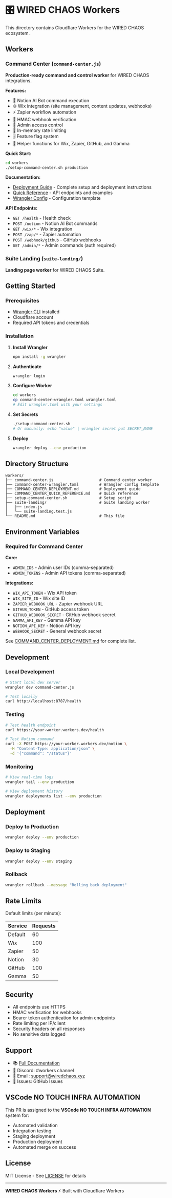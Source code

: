 # 🎛️ WIRED CHAOS Workers

This directory contains Cloudflare Workers for the WIRED CHAOS ecosystem.

## Workers

### Command Center (`command-center.js`)

**Production-ready command and control worker** for WIRED CHAOS integrations.

**Features:**
- 🤖 Notion AI Bot command execution
- 🌐 Wix integration (site management, content updates, webhooks)
- ⚡ Zapier workflow automation
- 🔐 HMAC webhook verification
- 👮 Admin access control
- 🚦 In-memory rate limiting
- 🎚️ Feature flag system
- 🔧 Helper functions for Wix, Zapier, GitHub, and Gamma

**Quick Start:**
```bash
cd workers
./setup-command-center.sh production
```

**Documentation:**
- [Deployment Guide](COMMAND_CENTER_DEPLOYMENT.md) - Complete setup and deployment instructions
- [Quick Reference](COMMAND_CENTER_QUICK_REFERENCE.md) - API endpoints and examples
- [Wrangler Config](command-center-wrangler.toml) - Configuration template

**API Endpoints:**
- `GET /health` - Health check
- `POST /notion` - Notion AI Bot commands
- `GET /wix/*` - Wix integration
- `POST /zap/*` - Zapier automation
- `POST /webhook/github` - GitHub webhooks
- `GET /admin/*` - Admin commands (auth required)

### Suite Landing (`suite-landing/`)

**Landing page worker** for WIRED CHAOS Suite.

## Getting Started

### Prerequisites

- [Wrangler CLI](https://developers.cloudflare.com/workers/wrangler/install-and-update/) installed
- Cloudflare account
- Required API tokens and credentials

### Installation

1. **Install Wrangler**
   ```bash
   npm install -g wrangler
   ```

2. **Authenticate**
   ```bash
   wrangler login
   ```

3. **Configure Worker**
   ```bash
   cd workers
   cp command-center-wrangler.toml wrangler.toml
   # Edit wrangler.toml with your settings
   ```

4. **Set Secrets**
   ```bash
   ./setup-command-center.sh
   # Or manually: echo "value" | wrangler secret put SECRET_NAME
   ```

5. **Deploy**
   ```bash
   wrangler deploy --env production
   ```

## Directory Structure

```
workers/
├── command-center.js                    # Command center worker
├── command-center-wrangler.toml         # Wrangler config template
├── COMMAND_CENTER_DEPLOYMENT.md         # Deployment guide
├── COMMAND_CENTER_QUICK_REFERENCE.md    # Quick reference
├── setup-command-center.sh              # Setup script
├── suite-landing/                       # Suite landing worker
│   ├── index.js
│   └── suite-landing.test.js
└── README.md                            # This file
```

## Environment Variables

### Required for Command Center

**Core:**
- `ADMIN_IDS` - Admin user IDs (comma-separated)
- `ADMIN_TOKENS` - Admin API tokens (comma-separated)

**Integrations:**
- `WIX_API_TOKEN` - Wix API token
- `WIX_SITE_ID` - Wix site ID
- `ZAPIER_WEBHOOK_URL` - Zapier webhook URL
- `GITHUB_TOKEN` - GitHub access token
- `GITHUB_WEBHOOK_SECRET` - GitHub webhook secret
- `GAMMA_API_KEY` - Gamma API key
- `NOTION_API_KEY` - Notion API key
- `WEBHOOK_SECRET` - General webhook secret

See [COMMAND_CENTER_DEPLOYMENT.md](COMMAND_CENTER_DEPLOYMENT.md) for complete list.

## Development

### Local Development

```bash
# Start local dev server
wrangler dev command-center.js

# Test locally
curl http://localhost:8787/health
```

### Testing

```bash
# Test health endpoint
curl https://your-worker.workers.dev/health

# Test Notion command
curl -X POST https://your-worker.workers.dev/notion \
  -H "Content-Type: application/json" \
  -d '{"command": "/status"}'
```

### Monitoring

```bash
# View real-time logs
wrangler tail --env production

# View deployment history
wrangler deployments list --env production
```

## Deployment

### Deploy to Production

```bash
wrangler deploy --env production
```

### Deploy to Staging

```bash
wrangler deploy --env staging
```

### Rollback

```bash
wrangler rollback --message "Rolling back deployment"
```

## Rate Limits

Default limits (per minute):

| Service | Requests |
|---------|----------|
| Default | 60       |
| Wix     | 100      |
| Zapier  | 50       |
| Notion  | 30       |
| GitHub  | 100      |
| Gamma   | 50       |

## Security

- All endpoints use HTTPS
- HMAC verification for webhooks
- Bearer token authentication for admin endpoints
- Rate limiting per IP/client
- Security headers on all responses
- No sensitive data logged

## Support

- 📚 [Full Documentation](COMMAND_CENTER_DEPLOYMENT.md)
- 💬 Discord: #workers channel
- 📧 Email: support@wiredchaos.xyz
- 🐛 Issues: GitHub Issues

## VSCode NO TOUCH INFRA AUTOMATION

This PR is assigned to the **VSCode NO TOUCH INFRA AUTOMATION** system for:
- Automated validation
- Integration testing
- Staging deployment
- Production deployment
- Automated merge on success

## License

MIT License - See [LICENSE](../LICENSE) for details

---

**WIRED CHAOS Workers** ⚡ Built with Cloudflare Workers
